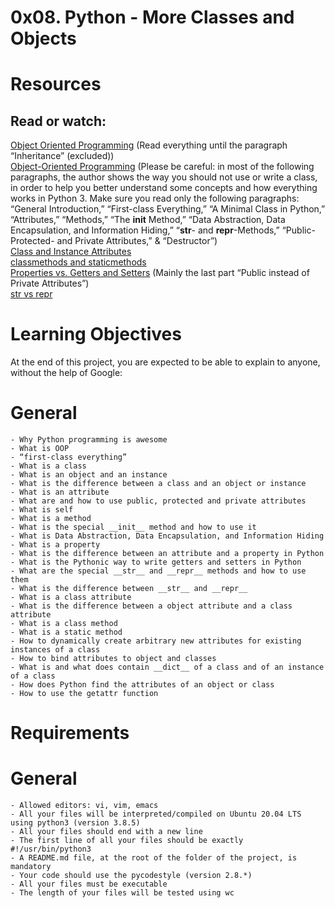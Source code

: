 # 0x08. Python - More Classes and Objects

# Resources

## Read or watch:

[Object Oriented Programming](https://python.swaroopch.com/oop.html) (Read everything until the paragraph “Inheritance” (excluded))<br>
[Object-Oriented Programming](https://python-course.eu/oop/object-oriented-programming.php) (Please be careful: in most of the following paragraphs, the author shows the way you should not use or write a class, in order to help you better understand some concepts and how everything works in Python 3. Make sure you read only the following paragraphs: “General Introduction,” “First-class Everything,” “A Minimal Class in Python,” “Attributes,” “Methods,” “The __init__ Method,” “Data Abstraction, Data Encapsulation, and Information Hiding,” “__str__- and __repr__-Methods,” “Public- Protected- and Private Attributes,” & “Destructor”)<br>
[Class and Instance Attributes](https://python-course.eu/oop/class-instance-attributes.php)<br>
[classmethods and staticmethods](https://www.youtube.com/watch?v=rq8cL2XMM5M)<br>
[Properties vs. Getters and Setters](https://python-course.eu/oop/properties-vs-getters-and-setters.php) (Mainly the last part “Public instead of Private Attributes”)<br>
[str vs repr](https://shipit.dev/posts/python-str-vs-repr.html)<br>

# Learning Objectives

At the end of this project, you are expected to be able to explain to anyone, without the help of Google:

# General

	- Why Python programming is awesome
	- What is OOP
	- “first-class everything”
	- What is a class
	- What is an object and an instance
	- What is the difference between a class and an object or instance
	- What is an attribute
	- What are and how to use public, protected and private attributes
	- What is self
	- What is a method
	- What is the special __init__ method and how to use it
	- What is Data Abstraction, Data Encapsulation, and Information Hiding
	- What is a property
	- What is the difference between an attribute and a property in Python
	- What is the Pythonic way to write getters and setters in Python
	- What are the special __str__ and __repr__ methods and how to use them
	- What is the difference between __str__ and __repr__
	- What is a class attribute
	- What is the difference between a object attribute and a class attribute
	- What is a class method
	- What is a static method
	- How to dynamically create arbitrary new attributes for existing instances of a class
	- How to bind attributes to object and classes
	- What is and what does contain __dict__ of a class and of an instance of a class
	- How does Python find the attributes of an object or class
	- How to use the getattr function

# Requirements

# General

	- Allowed editors: vi, vim, emacs
	- All your files will be interpreted/compiled on Ubuntu 20.04 LTS using python3 (version 3.8.5)
	- All your files should end with a new line
	- The first line of all your files should be exactly #!/usr/bin/python3
	- A README.md file, at the root of the folder of the project, is mandatory
	- Your code should use the pycodestyle (version 2.8.*)
	- All your files must be executable
	- The length of your files will be tested using wc

